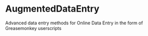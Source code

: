 # AugmentedDataEntry
Advanced data entry methods for Online Data Entry in the form of Greasemonkey userscripts
